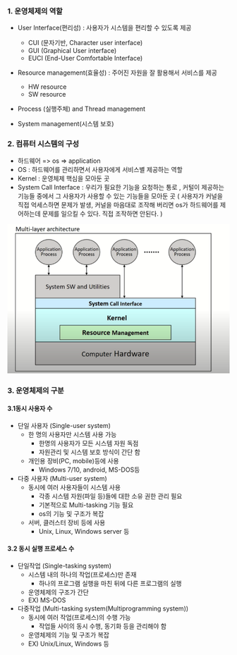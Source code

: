 ### 1. 운영체제의 역할

- User Interface(편리성) : 사용자가 시스템을 편리할 수 있도록 제공
  - CUI (문자기반, Character user interface)
  - GUI (Graphical User interface)
  - EUCI (End-User Comfortable Interface)

- Resource management(효율성) : 주어진 자원을 잘 활용해서 서비스를 제공
  - HW resource
  - SW resource
- Process (실행주체) and Thread management
- System management(시스템 보호)



### 2. 컴퓨터 시스템의 구성

- 하드웨어 => os => application
- OS : 하드웨어를 관리하면서 사용자에게 서비스별 제공하는 역할
- Kernel : 운영체제 핵심을 모아둔 곳
- System Call Interface : 우리가 필요한 기능을 요청하는 통로 , 커털이 제공하는 기능들 중에서 그 사용자가 사용할 수 있는 기능들을 모아둔 곳 ( 사용자가 커널을 직접 억세스하면 문제가 발생, 커널을 마음대로 조작해 버리면 os가 하드웨어를 제어하는데 문제를 일으킬 수 있다. 직접 조작하면 안된다. ) 

![image-20210608214740825](readme.assets/image-20210608214740825.png)



### 3. 운영체제의 구분

#### 3.1동시 사용자 수

- 단일 사용자 (Single-user system)
  - 한 명의 사용자만 시스템 사용 가능
    - 한명의 사용자가 모든 시스템 자원 독점
    - 자원관리 및 시스템 보호 방식이 간단 함
  - 개인용 장비(PC, mobile)등에 사용
    - Windows 7/10, android, MS-DOS등
- 다중 사용자 (Multi-user system)
  - 동시에 여러 사용자들이 시스템 사용
    - 각종 시스템 자원(파일 등)들에 대한 소유 권한 관리 필요
    - 기본적으로 Multi-tasking 기능 필요
    - os의 기능 및 구조가 복잡
  - 서버, 클러스터 장비 등에 사용
    - Unix, Linux, Windows server 등

#### 3.2 동시 실행 프로세스 수

- 단일작업 (Single-tasking system) 
  - 시스템 내의 하나의 작업(프로세스)만 존재
    - 하나의 프로그램 실행을 마친 뒤에 다른 프로그램의 실행
  - 운영체제의 구조가 간단
  - EX) MS-DOS
- 다중작업 (Multi-tasking system(Multiprogramming system)) 
  - 동시에 여러 작업(프로세스)의 수행 가능
    - 작업들 사이의 동시 수행, 동기화 등을 관리해야 함
  - 운영체제의 기능 및 구조가 복잡
  - EX) Unix/Linux, Windows 등